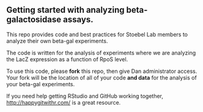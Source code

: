 ## Getting started with analyzing beta-galactosidase assays.

This repo provides code and best practices for Stoebel Lab members to analyze their own beta-gal experiments.

The code is written for the analysis of experiments where we are analyzing the LacZ expression as a function of RpoS level.

To use this code, please **fork** this repo, then give Dan administrator access. Your fork will be the location of all of your code **and data** for the analysis of your beta-gal experiments.

If you need help getting RStudio and GitHub working together, http://happygitwithr.com/ is a great resource.
